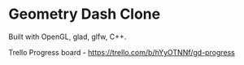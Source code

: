 # Geometry Dash Clone 
Built with OpenGL, glad, glfw, C++.

Trello Progress board - https://trello.com/b/hYyOTNNf/gd-progress

